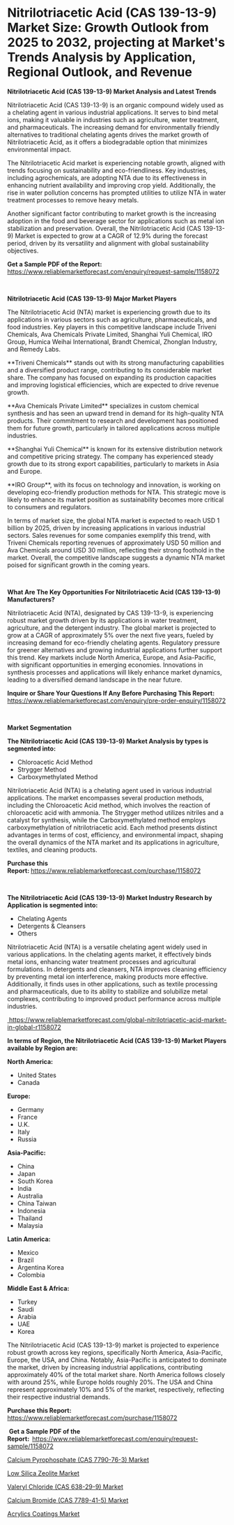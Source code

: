 <p><h1>Nitrilotriacetic Acid (CAS 139-13-9) Market Size: Growth Outlook from 2025 to 2032, projecting at Market's Trends Analysis by Application, Regional Outlook, and Revenue</h1></p><p><strong>Nitrilotriacetic Acid (CAS 139-13-9) Market Analysis and Latest Trends</strong></p>
<p><p>Nitrilotriacetic Acid (CAS 139-13-9) is an organic compound widely used as a chelating agent in various industrial applications. It serves to bind metal ions, making it valuable in industries such as agriculture, water treatment, and pharmaceuticals. The increasing demand for environmentally friendly alternatives to traditional chelating agents drives the market growth of Nitrilotriacetic Acid, as it offers a biodegradable option that minimizes environmental impact.</p><p>The Nitrilotriacetic Acid market is experiencing notable growth, aligned with trends focusing on sustainability and eco-friendliness. Key industries, including agrochemicals, are adopting NTA due to its effectiveness in enhancing nutrient availability and improving crop yield. Additionally, the rise in water pollution concerns has prompted utilities to utilize NTA in water treatment processes to remove heavy metals.</p><p>Another significant factor contributing to market growth is the increasing adoption in the food and beverage sector for applications such as metal ion stabilization and preservation. Overall, the Nitrilotriacetic Acid (CAS 139-13-9) Market is expected to grow at a CAGR of 12.9% during the forecast period, driven by its versatility and alignment with global sustainability objectives.</p></p>
<p><strong>Get a Sample PDF of the Report:&nbsp;</strong> <a href="https://www.reliablemarketforecast.com/enquiry/request-sample/1158072?utm_campaign=1832&utm_medium=2&utm_source=Github&utm_content=ia&utm_term=02042025&utm_id=nitrilotriacetic-acid-cas-139-13-9">https://www.reliablemarketforecast.com/enquiry/request-sample/1158072</a></p>
<p>&nbsp;</p>
<p><strong>Nitrilotriacetic Acid (CAS 139-13-9) Major Market Players</strong></p>
<p><p>The Nitrilotriacetic Acid (NTA) market is experiencing growth due to its applications in various sectors such as agriculture, pharmaceuticals, and food industries. Key players in this competitive landscape include Triveni Chemicals, Ava Chemicals Private Limited, Shanghai Yuli Chemical, IRO Group, Humica Weihai International, Brandt Chemical, Zhonglan Industry, and Remedy Labs.</p><p>**Triveni Chemicals** stands out with its strong manufacturing capabilities and a diversified product range, contributing to its considerable market share. The company has focused on expanding its production capacities and improving logistical efficiencies, which are expected to drive revenue growth.</p><p>**Ava Chemicals Private Limited** specializes in custom chemical synthesis and has seen an upward trend in demand for its high-quality NTA products. Their commitment to research and development has positioned them for future growth, particularly in tailored applications across multiple industries.</p><p>**Shanghai Yuli Chemical** is known for its extensive distribution network and competitive pricing strategy. The company has experienced steady growth due to its strong export capabilities, particularly to markets in Asia and Europe.</p><p>**IRO Group**, with its focus on technology and innovation, is working on developing eco-friendly production methods for NTA. This strategic move is likely to enhance its market position as sustainability becomes more critical to consumers and regulators.</p><p>In terms of market size, the global NTA market is expected to reach USD 1 billion by 2025, driven by increasing applications in various industrial sectors. Sales revenues for some companies exemplify this trend, with Triveni Chemicals reporting revenues of approximately USD 50 million and Ava Chemicals around USD 30 million, reflecting their strong foothold in the market. Overall, the competitive landscape suggests a dynamic NTA market poised for significant growth in the coming years.</p></p>
<p>&nbsp;</p>
<p><strong>What Are The Key Opportunities For Nitrilotriacetic Acid (CAS 139-13-9) Manufacturers?</strong></p>
<p><p>Nitrilotriacetic Acid (NTA), designated by CAS 139-13-9, is experiencing robust market growth driven by its applications in water treatment, agriculture, and the detergent industry. The global market is projected to grow at a CAGR of approximately 5% over the next five years, fueled by increasing demand for eco-friendly chelating agents. Regulatory pressure for greener alternatives and growing industrial applications further support this trend. Key markets include North America, Europe, and Asia-Pacific, with significant opportunities in emerging economies. Innovations in synthesis processes and applications will likely enhance market dynamics, leading to a diversified demand landscape in the near future.</p></p>
<p><strong>Inquire or Share Your Questions If Any Before Purchasing This Report:</strong> <a href="https://www.reliablemarketforecast.com/enquiry/pre-order-enquiry/1158072?utm_campaign=1832&utm_medium=2&utm_source=Github&utm_content=ia&utm_term=02042025&utm_id=nitrilotriacetic-acid-cas-139-13-9">https://www.reliablemarketforecast.com/enquiry/pre-order-enquiry/1158072</a></p>
<p>&nbsp;</p>
<p><strong>Market Segmentation</strong></p>
<p><strong>The Nitrilotriacetic Acid (CAS 139-13-9) Market Analysis by types is segmented into:</strong></p>
<p><ul><li>Chloroacetic Acid Method</li><li>Strygger Method</li><li>Carboxymethylated Method</li></ul></p>
<p><p>Nitrilotriacetic Acid (NTA) is a chelating agent used in various industrial applications. The market encompasses several production methods, including the Chloroacetic Acid method, which involves the reaction of chloroacetic acid with ammonia. The Strygger method utilizes nitriles and a catalyst for synthesis, while the Carboxymethylated method employs carboxymethylation of nitrilotriacetic acid. Each method presents distinct advantages in terms of cost, efficiency, and environmental impact, shaping the overall dynamics of the NTA market and its applications in agriculture, textiles, and cleaning products.</p></p>
<p><strong>Purchase this Report:&nbsp;</strong><a href="https://www.reliablemarketforecast.com/purchase/1158072?utm_campaign=1832&utm_medium=2&utm_source=Github&utm_content=ia&utm_term=02042025&utm_id=nitrilotriacetic-acid-cas-139-13-9">https://www.reliablemarketforecast.com/purchase/1158072</a></p>
<p>&nbsp;</p>
<p><strong>The Nitrilotriacetic Acid (CAS 139-13-9) Market Industry Research by Application is segmented into:</strong></p>
<p><ul><li>Chelating Agents</li><li>Detergents & Cleansers</li><li>Others</li></ul></p>
<p><p>Nitrilotriacetic Acid (NTA) is a versatile chelating agent widely used in various applications. In the chelating agents market, it effectively binds metal ions, enhancing water treatment processes and agricultural formulations. In detergents and cleansers, NTA improves cleaning efficiency by preventing metal ion interference, making products more effective. Additionally, it finds uses in other applications, such as textile processing and pharmaceuticals, due to its ability to stabilize and solubilize metal complexes, contributing to improved product performance across multiple industries.</p></p>
<p><a href="https://www.reliablemarketforecast.com/global-nitrilotriacetic-acid-market-in-global-r1158072?utm_campaign=1832&utm_medium=2&utm_source=Github&utm_content=ia&utm_term=02042025&utm_id=nitrilotriacetic-acid-cas-139-13-9">&nbsp;https://www.reliablemarketforecast.com/global-nitrilotriacetic-acid-market-in-global-r1158072</a></p>
<p><strong>In terms of Region, the Nitrilotriacetic Acid (CAS 139-13-9) Market Players available by Region are:</strong></p>
<p>
    <p> <strong> North America: </strong>
        <ul>
            <li>United States</li>
            <li>Canada</li>
        </ul>
        </p> 
    <p> <strong> Europe: </strong>
        <ul>
            <li>Germany</li>
            <li>France</li>
            <li>U.K.</li>
            <li>Italy</li>
            <li>Russia</li>
        </ul>
        </p> 
    <p> <strong> Asia-Pacific: </strong>
        <ul>
            <li>China</li>
            <li>Japan</li>
            <li>South Korea</li>
            <li>India</li>
            <li>Australia</li>
            <li>China Taiwan</li>
            <li>Indonesia</li>
            <li>Thailand</li>
            <li>Malaysia</li>
        </ul>
        </p> 
    <p> <strong> Latin America: </strong>
        <ul>
            <li>Mexico</li>
            <li>Brazil</li>
            <li>Argentina Korea</li>
            <li>Colombia</li>
        </ul>
        </p> 
    <p> <strong> Middle East & Africa: </strong>
        <ul>
            <li>Turkey</li>
            <li>Saudi</li>
            <li>Arabia</li>
            <li>UAE</li>
            <li>Korea</li>
        </ul>
    </p>
    </p>
<p><p>The Nitrilotriacetic Acid (CAS 139-13-9) market is projected to experience robust growth across key regions, specifically North America, Asia-Pacific, Europe, the USA, and China. Notably, Asia-Pacific is anticipated to dominate the market, driven by increasing industrial applications, contributing approximately 40% of the total market share. North America follows closely with around 25%, while Europe holds roughly 20%. The USA and China represent approximately 10% and 5% of the market, respectively, reflecting their respective industrial demands.</p></p>
<p><strong>Purchase this Report: </strong><a href="https://www.reliablemarketforecast.com/purchase/1158072?utm_campaign=1832&utm_medium=2&utm_source=Github&utm_content=ia&utm_term=02042025&utm_id=nitrilotriacetic-acid-cas-139-13-9">https://www.reliablemarketforecast.com/purchase/1158072</a></p>
<p>&nbsp;<strong>Get a Sample PDF of the Report:&nbsp;&nbsp;</strong><a href="https://www.reliablemarketforecast.com/enquiry/request-sample/1158072?utm_campaign=1832&utm_medium=2&utm_source=Github&utm_content=ia&utm_term=02042025&utm_id=nitrilotriacetic-acid-cas-139-13-9">https://www.reliablemarketforecast.com/enquiry/request-sample/1158072</a></p>
<p><strong></strong></p>
<p><p><a href="https://github.com/fabrehugessf/Market-Research-Report-List-1/blob/main/calcium-pyrophosphate-cas-7790-76-3-market.md?utm_campaign=1832&utm_medium=2&utm_source=Github&utm_content=ia&utm_term=02042025&utm_id=nitrilotriacetic-acid-cas-139-13-9">Calcium Pyrophosphate (CAS 7790-76-3) Market</a></p><p><a href="https://github.com/bozzoquishmd/Market-Research-Report-List-1/blob/main/low-silica-zeolite-market.md?utm_campaign=1832&utm_medium=2&utm_source=Github&utm_content=ia&utm_term=02042025&utm_id=nitrilotriacetic-acid-cas-139-13-9">Low Silica Zeolite Market</a></p><p><a href="https://github.com/orlinvisonju/Market-Research-Report-List-1/blob/main/valeryl-chloride-cas-638-29-9-market.md?utm_campaign=1832&utm_medium=2&utm_source=Github&utm_content=ia&utm_term=02042025&utm_id=nitrilotriacetic-acid-cas-139-13-9">Valeryl Chloride (CAS 638-29-9) Market</a></p><p><a href="https://github.com/wiltsdeenyuw/Market-Research-Report-List-1/blob/main/calcium-bromide-cas-7789-41-5-market.md?utm_campaign=1832&utm_medium=2&utm_source=Github&utm_content=ia&utm_term=02042025&utm_id=nitrilotriacetic-acid-cas-139-13-9">Calcium Bromide (CAS 7789-41-5) Market</a></p><p><a href="https://github.com/nsmifidget3/Market-Research-Report-List-1/blob/main/acrylics-coatings-market.md?utm_campaign=1832&utm_medium=2&utm_source=Github&utm_content=ia&utm_term=02042025&utm_id=nitrilotriacetic-acid-cas-139-13-9">Acrylics Coatings Market</a></p></p>